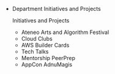 - Department Initiatives and Projects

  Initiatives and Projects
    - Ateneo Arts and Algorithm Festival
    - Cloud Clubs
    - AWS Builder Cards
    - Tech Talks
    - Mentorship PeerPrep
    - AppCon AdnuMagis
